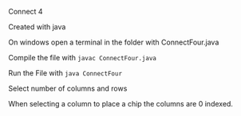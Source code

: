 Connect 4

Created with java

On windows open a terminal in the folder with ConnectFour.java

Compile the file with `javac ConnectFour.java`

Run the File with `java ConnectFour`

Select number of columns and rows

When selecting a column to place a chip the columns are 0 indexed.
